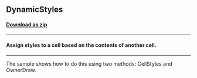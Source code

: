 ## DynamicStyles
#### [Download as zip](https://minhaskamal.github.io/DownGit/#/home?url=https://github.com/GrapeCity/ComponentOne-WinForms-Samples/tree/master/NetFramework\FlexGrid\CS\DynamicStyles)
____
#### Assign styles to a cell based on the contents of another cell.
____
The sample shows how to do this using two methods: CellStyles and OwnerDraw. 